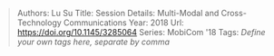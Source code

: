 > Authors: Lu Su
> Title: Session Details: Multi-Modal and Cross-Technology Communications
> Year: 2018
> Url: https://doi.org/10.1145/3285064
> Series: MobiCom '18
> Tags: *Define your own tags here, separate by comma*